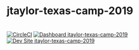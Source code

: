 # jtaylor-texas-camp-2019
#
#
#

[![CircleCI](https://circleci.com/gh/pantheon-training-org/jtaylor-texas-camp-2019.svg?style=shield)](https://circleci.com/gh/pantheon-training-org/jtaylor-texas-camp-2019)
[![Dashboard jtaylor-texas-camp-2019](https://img.shields.io/badge/dashboard-jtaylor_texas_camp_2019-yellow.svg)](https://dashboard.pantheon.io/sites/e151c215-d3de-4fd1-b5a1-cdba4a9948d4#dev/code)
[![Dev Site jtaylor-texas-camp-2019](https://img.shields.io/badge/site-jtaylor_texas_camp_2019-blue.svg)](http://dev-#jtaylor-texas-camp-2019.pantheonsite.io/)
